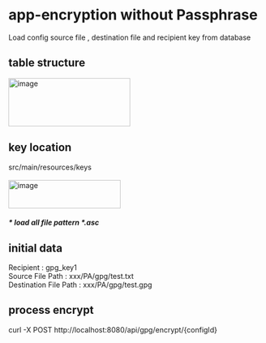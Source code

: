 # app-encryption without Passphrase

Load config source file , destination file and recipient key from database

## table structure
<img width="240" height="95" alt="image" src="https://github.com/user-attachments/assets/a930d6ba-10b5-4240-ac12-401a0f277ab0" />

## key location
src/main/resources/keys <br><br>
<img width="221" height="56" alt="image" src="https://github.com/user-attachments/assets/48f6b56e-a9db-4716-802d-6566b7a1430b" />
<br>

##### * load all file pattern *.asc

## initial data
Recipient : gpg_key1 <br>
Source File Path : xxx/PA/gpg/test.txt <br>
Destination File Path : xxx/PA/gpg/test.gpg <br>

## process encrypt
curl -X POST http://localhost:8080/api/gpg/encrypt/{configId}
